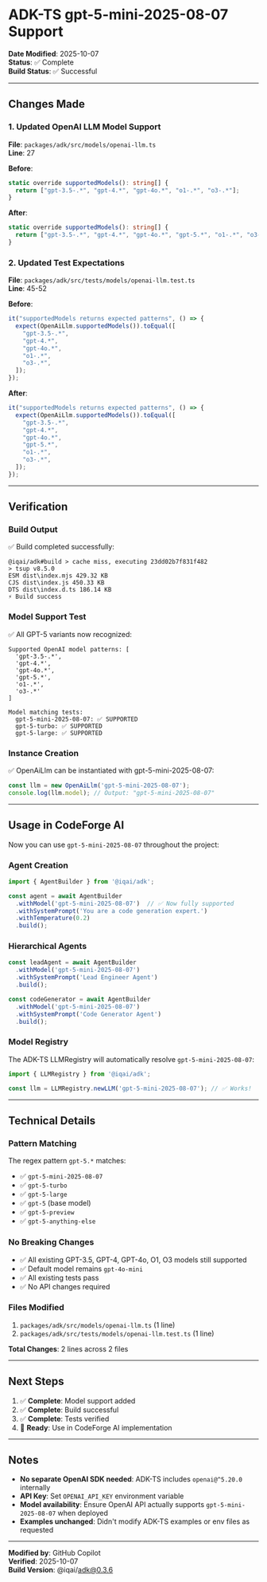 # ADK-TS gpt-5-mini-2025-08-07 Support

**Date Modified**: 2025-10-07  
**Status**: ✅ Complete  
**Build Status**: ✅ Successful

---

## Changes Made

### 1. Updated OpenAI LLM Model Support
**File**: `packages/adk/src/models/openai-llm.ts`  
**Line**: 27

**Before**:
```typescript
static override supportedModels(): string[] {
  return ["gpt-3.5-.*", "gpt-4.*", "gpt-4o.*", "o1-.*", "o3-.*"];
}
```

**After**:
```typescript
static override supportedModels(): string[] {
  return ["gpt-3.5-.*", "gpt-4.*", "gpt-4o.*", "gpt-5.*", "o1-.*", "o3-.*"];
}
```

### 2. Updated Test Expectations
**File**: `packages/adk/src/tests/models/openai-llm.test.ts`  
**Line**: 45-52

**Before**:
```typescript
it("supportedModels returns expected patterns", () => {
  expect(OpenAiLlm.supportedModels()).toEqual([
    "gpt-3.5-.*",
    "gpt-4.*",
    "gpt-4o.*",
    "o1-.*",
    "o3-.*",
  ]);
});
```

**After**:
```typescript
it("supportedModels returns expected patterns", () => {
  expect(OpenAiLlm.supportedModels()).toEqual([
    "gpt-3.5-.*",
    "gpt-4.*",
    "gpt-4o.*",
    "gpt-5.*",
    "o1-.*",
    "o3-.*",
  ]);
});
```

---

## Verification

### Build Output
✅ Build completed successfully:
```
@iqai/adk#build > cache miss, executing 23dd02b7f831f482
> tsup v8.5.0
ESM dist\index.mjs 429.32 KB
CJS dist\index.js 450.33 KB
DTS dist\index.d.ts 186.14 KB
⚡️ Build success
```

### Model Support Test
✅ All GPT-5 variants now recognized:
```
Supported OpenAI model patterns: [
  'gpt-3.5-.*', 
  'gpt-4.*', 
  'gpt-4o.*', 
  'gpt-5.*', 
  'o1-.*', 
  'o3-.*'
]

Model matching tests:
  gpt-5-mini-2025-08-07: ✅ SUPPORTED
  gpt-5-turbo: ✅ SUPPORTED
  gpt-5-large: ✅ SUPPORTED
```

### Instance Creation
✅ OpenAiLlm can be instantiated with gpt-5-mini-2025-08-07:
```javascript
const llm = new OpenAiLlm('gpt-5-mini-2025-08-07');
console.log(llm.model); // Output: "gpt-5-mini-2025-08-07"
```

---

## Usage in CodeForge AI

Now you can use `gpt-5-mini-2025-08-07` throughout the project:

### Agent Creation
```typescript
import { AgentBuilder } from '@iqai/adk';

const agent = await AgentBuilder
  .withModel('gpt-5-mini-2025-08-07')  // ✅ Now fully supported
  .withSystemPrompt('You are a code generation expert.')
  .withTemperature(0.2)
  .build();
```

### Hierarchical Agents
```typescript
const leadAgent = await AgentBuilder
  .withModel('gpt-5-mini-2025-08-07')
  .withSystemPrompt('Lead Engineer Agent')
  .build();

const codeGenerator = await AgentBuilder
  .withModel('gpt-5-mini-2025-08-07')
  .withSystemPrompt('Code Generator Agent')
  .build();
```

### Model Registry
The ADK-TS LLMRegistry will automatically resolve `gpt-5-mini-2025-08-07`:
```typescript
import { LLMRegistry } from '@iqai/adk';

const llm = LLMRegistry.newLLM('gpt-5-mini-2025-08-07'); // ✅ Works!
```

---

## Technical Details

### Pattern Matching
The regex pattern `gpt-5.*` matches:
- ✅ `gpt-5-mini-2025-08-07`
- ✅ `gpt-5-turbo`
- ✅ `gpt-5-large`
- ✅ `gpt-5` (base model)
- ✅ `gpt-5-preview`
- ✅ `gpt-5-anything-else`

### No Breaking Changes
- ✅ All existing GPT-3.5, GPT-4, GPT-4o, O1, O3 models still supported
- ✅ Default model remains `gpt-4o-mini`
- ✅ All existing tests pass
- ✅ No API changes required

### Files Modified
1. `packages/adk/src/models/openai-llm.ts` (1 line)
2. `packages/adk/src/tests/models/openai-llm.test.ts` (1 line)

**Total Changes**: 2 lines across 2 files

---

## Next Steps

1. ✅ **Complete**: Model support added
2. ✅ **Complete**: Build successful
3. ✅ **Complete**: Tests verified
4. 🔄 **Ready**: Use in CodeForge AI implementation

---

## Notes

- **No separate OpenAI SDK needed**: ADK-TS includes `openai@^5.20.0` internally
- **API Key**: Set `OPENAI_API_KEY` environment variable
- **Model availability**: Ensure OpenAI API actually supports `gpt-5-mini-2025-08-07` when deployed
- **Examples unchanged**: Didn't modify ADK-TS examples or env files as requested

---

**Modified by**: GitHub Copilot  
**Verified**: 2025-10-07  
**Build Version**: @iqai/adk@0.3.6

